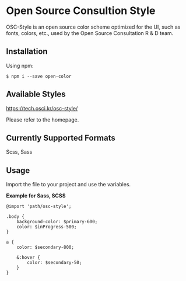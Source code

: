 # Open Source Consultion Style

OSC-Style is an open source color scheme optimized for the UI, such as fonts, colors, etc., used by the Open Source Consultation R & D team.

## Installation

Using npm:

    $ npm i --save open-color

## Available Styles

https://tech.osci.kr/osc-style/

Please refer to the homepage.

## Currently Supported Formats

Scss, Sass

## Usage

Import the file to your project and use the variables.

**Example for Sass, SCSS**

    @import 'path/osc-style';

    .body {
        background-color: $primary-600;
        color: $inProgress-500;
    }

    a {
        color: $secondary-800;

        &:hover {
            color: $secondary-50;
        }
    }